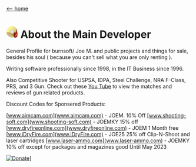 [ <-- home](README.md)
# ![logo](img/BSLogo_32x32.png) About the Main Developer

General Profile for burnsoft/ Joe M. and public projects and things for sale, besides his soul ( because you can't sell what you are only renting ).

Writing software professionally since 1998, in the IT Business since 1996. 

Also Competitive Shooter for USPSA, IDPA, Steel Challenge, NRA F-Class, PRS, and 3 Gun.  Check out these [You Tube](https://jm.myguncollection.net) to view the matches and reviews of gun related products.

Discount Codes for Sponsered Products:

[www.aimcam.com](www.aimcam.com) - JOEM. 10% Off
[www.shooting-soft.com](www.shooting-soft.com) - JOEMKY  15% off 
[www.dryfireonline.com](www.dryfireonline.com) - JOEM   1 Month free  
[www.iDryFire.com](www.iDryFire.com) - JOE25    25% off Clip-N-Shoot and laser cartridges
[www.laser-ammo.com](www.laser-ammo.com) - JOEMKY   10% off except for packages and magazines good Until May 2023


[![Donate](https://www.paypalobjects.com/en_US/i/btn/btn_donateCC_LG.gif)](https://www.paypal.com/cgi-bin/webscr?cmd=_s-xclick&hosted_button_id=JSW8XEMQVH4BE)]
